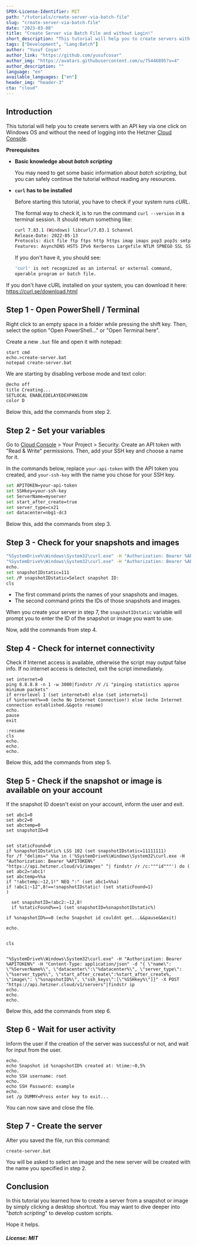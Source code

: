 ```yaml
---
SPDX-License-Identifier: MIT
path: "/tutorials/create-server-via-batch-file"
slug: "create-server-via-batch-file"
date: "2023-03-08"
title: "Create Server via Batch File and without Login!"
short_description: "This tutorial will help you to create servers with an API key on Windows OS without the need of logging into the Hetzner Cloud Console."
tags: ["Development", "Lang:Batch"]
author: "Yusuf Coşar"
author_link: "https://github.com/yusufcosar"
author_img: "https://avatars.githubusercontent.com/u/75446895?v=4"
author_description: ""
language: "en"
available_languages: ["en"]
header_img: "header-3"
cta: "cloud"
---
```


## Introduction

This tutorial will help you to create servers with an API key via one click on Windows OS and without the need of logging into the Hetzner [Cloud Console](https://console.hetzner.cloud/).

**Prerequisites**

- **Basic knowledge about _batch scripting_**
  
  You may need to get some basic information about _batch scripting_, but you can safely continue the tutorial without reading any resources.

- **`curl` has to be installed**
  
  Before starting this tutorial, you have to check if your system runs _cURL_. 
  
  The formal way to check it, is to run the command `curl --version` in a terminal session. It should return something like:
  
  ```bash
  curl 7.83.1 (Windows) libcurl/7.83.1 Schannel
  Release-Date: 2022-05-13
  Protocols: dict file ftp ftps http https imap imaps pop3 pop3s smtp smtps telnet tftp
  Features: AsynchDNS HSTS IPv6 Kerberos Largefile NTLM SPNEGO SSL SSPI UnixSockets
  ```
  
  If you don't have it, you should see:
  
  ```bash
  'curl' is not recognized as an internal or external command,
  operable program or batch file.
  ```

If you don't have cURL installed on your system, you can download it here: https://curl.se/download.html

## Step 1 - Open PowerShell /  Terminal

Right click to an empty space in a folder while pressing the shift key. Then, select the option "Open PowerShell..." or "Open Terminal here".

Create a new `.bat` file and open it with notepad:

```
start cmd
echo.>create-server.bat
notepad create-server.bat
```

We are starting by disabling verbose mode and text color:

```bash
@echo off
title Creating...
SETLOCAL ENABLEDELAYEDEXPANSION
color D
```

Below this, add the commands from step 2.

## Step 2 - Set your variables

Go to [Cloud Console](https://console.hetzner.cloud/) > Your Project > Security. Create an API token with "Read & Write" permissions. Then, add your SSH key and choose a name for it. 

In the commands below, replace `your-api-token` with the API token you created, and `your-ssh-key` with the name you chose for your SSH key.

```bash
set APITOKEN=your-api-token
set SSHkey=your-ssh-key
set ServerName=myserver
set start_after_create=true
set server_type=cx21
set datacenter=nbg1-dc3
```

Below this, add the commands from step 3.

## Step 3 - Check for your snapshots and images

```bash
"%SystemDrive%\Windows\System32\curl.exe" -H "Authorization: Bearer %APITOKEN%" "https://api.hetzner.cloud/v1/images" | findstr /r /c:"description"
"%SystemDrive%\Windows\System32\curl.exe" -H "Authorization: Bearer %APITOKEN%" "https://api.hetzner.cloud/v1/images" | findstr /r /c:"""id"""
echo.
set snapshotIDstatic=111
set /P snapshotIDstatic=Select snapshot ID: 
cls
```

- The first command prints the names of your snapshots and images.
- The second command prints the IDs of those snapshots and images.

When you create your server in step 7, the `snapshotIDstatic` variable will prompt you to enter the ID of the snapshot or image you want to use.

Now, add the commands from step 4.

## Step 4 - Check for internet connectivity

Check if Internet access is available, otherwise the script may output false info. If no internet access is detected, exit the script immediately.

```
set internet=0
ping 8.8.8.8 -n 1 -w 3000|findstr /V /i "pinging statistics approx minimum packets"
if errorlevel 1 (set internet=0) else (set internet=1)
if %internet%==0 (echo No Internet Connection!) else (echo Internet connection established.&&goto resume)
echo.
pause
exit

:resume
cls
echo.
echo.
echo.
```

Below this, add the commands from step 5.

## Step 5 - Check if the snapshot or image is available on your account

If the snapshot ID doesn't exist on your account, inform the user and exit.

```
set abc1=0
set abc2=0
set abctemp=0
set snapshotID=0


set staticFound=0
if %snapshotIDstatic% LSS 102 (set snapshotIDstatic=11111111)
for /f "delims=" %%a in ('%SystemDrive%\Windows\System32\curl.exe -H "Authorization: Bearer %APITOKEN%" "https://api.hetzner.cloud/v1/images" ^| findstr /r /c:"""id"""') do (
set abc2=!abc1!
set abctemp=%%a
if "!abctemp:~12,1!" NEQ ":" (set abc1=%%a)
if !abc1:~12^,8!==!snapshotIDstatic! (set staticFound=1)
)

  set snapshotID=!abc2:~12,8!
  if %staticFound%==1 (set snapshotID=%snapshotIDstatic%)

if %snapshotID%==0 (echo Snapshot id couldnt get...&&pause&&exit)

echo.


cls


"%SystemDrive%\Windows\System32\curl.exe" -H "Authorization: Bearer %APITOKEN%" -H "Content-Type: application/json" -d "{ \"name\": \"%ServerName%\", \"datacenter\":\"%datacenter%\", \"server_type\": \"%server_type%\", \"start_after_create\":%start_after_create%, \"image\": \"%snapshotID%\", \"ssh_keys\":[\"%SSHkey%\"]}" -X POST "https://api.hetzner.cloud/v1/servers"|findstr ip
echo.
echo.
echo.
```

Below this, add the commands from step 6.

## Step 6 - Wait for user activity

Inform the user if the creation of the server was successful or not, and wait for input from the user.

```
echo.
echo Snapshot id %snapshotID% created at: %time:~0,5%
echo.
echo SSH username: root
echo.
echo SSH Password: example
echo.
set /p DUMMY=Press enter key to exit...
```

You can now save and close the file.

## Step 7 - Create the server

After you saved the file, run this command:

```
create-server.bat
```

You will be asked to select an image and the new server will be created with the name you specified in step 2.

## Conclusion

In this tutorial you learned how to create a server from a snapshot or image by simply clicking a desktop shortcut. You may want to dive deeper into "*batch scripting*" to develop custom scripts.

Hope it helps.

##### License: MIT

<!--

Contributor's Certificate of Origin

By making a contribution to this project, I certify that:

(a) The contribution was created in whole or in part by me and I have
    the right to submit it under the license indicated in the file; or

(b) The contribution is based upon previous work that, to the best of my
    knowledge, is covered under an appropriate license and I have the
    right under that license to submit that work with modifications,
    whether created in whole or in part by me, under the same license
    (unless I am permitted to submit under a different license), as
    indicated in the file; or

(c) The contribution was provided directly to me by some other person
    who certified (a), (b) or (c) and I have not modified it.

(d) I understand and agree that this project and the contribution are
    public and that a record of the contribution (including all personal
    information I submit with it, including my sign-off) is maintained
    indefinitely and may be redistributed consistent with this project
    or the license(s) involved.

Signed-off-by: Yusuf Coşar | yusufcosar@protonmail.com

-->
